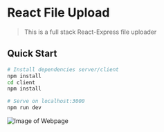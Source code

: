 # React File Upload

> This is a full stack React-Express file uploader 

## Quick Start

```bash
# Install dependencies server/client
npm install
cd client
npm install

# Serve on localhost:3000
npm run dev
```
<!-- Images -->
![Image of Webpage](https://github.com/Akumar111/React-file-upload/tree/main/node_modules/images/windows-10-wallpapers-hd.jpg)
